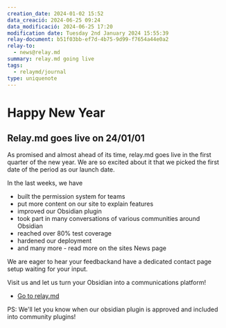 ```yaml
---
creation_date: 2024-01-02 15:52
data_creació: 2024-06-25 09:24
data_modificació: 2024-06-25 17:20
modification date: Tuesday 2nd January 2024 15:55:39
relay-document: b51f03bb-ef7d-4b75-9d99-f7654a44e0a2
relay-to:
  - news@relay.md
summary: relay.md going live
tags:
  - relaymd/journal
type: uniquenote
---
```


# Happy New Year

## Relay.md goes live on 24/01/01

As promised and almost ahead of its time, relay.md goes live in the first quarter of the new year. We are so excited about it that we picked the first date of the period as our launch date.

In the last weeks, we have

 - built the permission system for teams
 - put more content on our site to explain features
 - improved our Obsidian plugin
 - took part in many conversations of various communities around Obsidian
 - reached over 80% test coverage
 - hardened our deployment
 - and many more - read more on the sites News page

We are eager to hear your feedbackand have a dedicated contact page setup waiting for your input.

Visit us and let us turn your Obsidian into a communications platform!

* [Go to relay.md](https://relay.md)

PS: We'll let you know when our obsidian plugin is approved and included into community plugins!